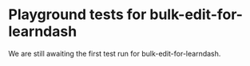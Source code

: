 # Playground tests for bulk-edit-for-learndash
We are still awaiting the first test run for bulk-edit-for-learndash.
